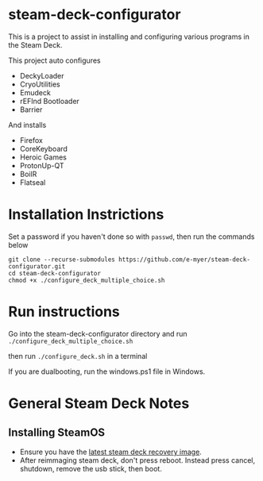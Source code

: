 # steam-deck-configurator

This is a project to assist in installing and configuring various programs in the Steam Deck.

This project auto configures

- DeckyLoader
- CryoUtilities
- Emudeck
- rEFInd Bootloader
- Barrier

And installs

- Firefox
- CoreKeyboard
- Heroic Games
- ProtonUp-QT
- BoilR
- Flatseal

# Installation Instrictions
Set a password if you haven't done so with `passwd`, then run the commands below

```
git clone --recurse-submodules https://github.com/e-myer/steam-deck-configurator.git
cd steam-deck-configurator
chmod +x ./configure_deck_multiple_choice.sh
```

# Run instructions
Go into the steam-deck-configurator directory and run
`./configure_deck_multiple_choice.sh`

then run `./configure_deck.sh` in a terminal

If you are dualbooting, run the windows.ps1 file in Windows.

# General Steam Deck Notes

## Installing SteamOS

- Ensure you have the [latest steam deck recovery image](https://help.steampowered.com/en/faqs/view/1B71-EDF2-EB6D-2BB3).
- After reimmaging steam deck, don't press reboot. Instead press cancel, shutdown, remove the usb stick, then boot.
